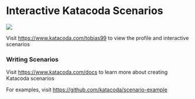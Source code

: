 # Interactive Katacoda Scenarios

[![](http://shields.katacoda.com/katacoda/tobias99/count.svg)](https://www.katacoda.com/tobias99 "Get your profile on Katacoda.com")

Visit https://www.katacoda.com/tobias99 to view the profile and interactive scenarios

### Writing Scenarios
Visit https://www.katacoda.com/docs to learn more about creating Katacoda scenarios

For examples, visit https://github.com/katacoda/scenario-example
